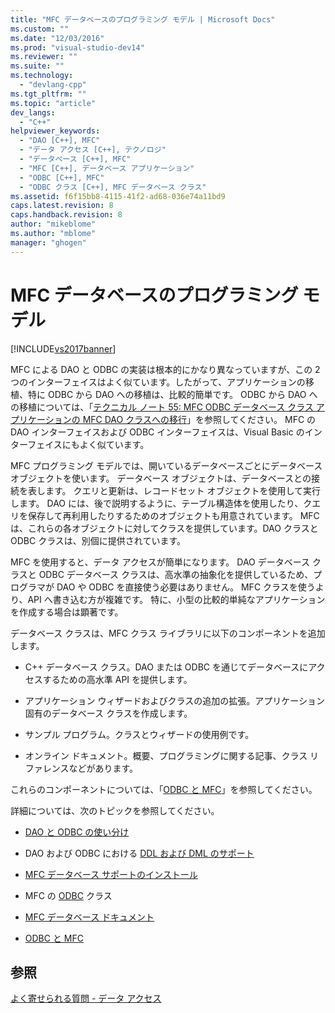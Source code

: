 ```yaml
---
title: "MFC データベースのプログラミング モデル | Microsoft Docs"
ms.custom: ""
ms.date: "12/03/2016"
ms.prod: "visual-studio-dev14"
ms.reviewer: ""
ms.suite: ""
ms.technology: 
  - "devlang-cpp"
ms.tgt_pltfrm: ""
ms.topic: "article"
dev_langs: 
  - "C++"
helpviewer_keywords: 
  - "DAO [C++], MFC"
  - "データ アクセス [C++], テクノロジ"
  - "データベース [C++], MFC"
  - "MFC [C++], データベース アプリケーション"
  - "ODBC [C++], MFC"
  - "ODBC クラス [C++], MFC データベース クラス"
ms.assetid: f6f15bb8-4115-41f2-ad68-036e74a11bd9
caps.latest.revision: 8
caps.handback.revision: 8
author: "mikeblome"
ms.author: "mblome"
manager: "ghogen"
---
```

# MFC データベースのプログラミング モデル
[!INCLUDE[vs2017banner](../assembler/inline/includes/vs2017banner.md)]

MFC による DAO と ODBC の実装は根本的にかなり異なっていますが、この 2 つのインターフェイスはよく似ています。したがって、アプリケーションの移植、特に ODBC から DAO への移植は、比較的簡単です。  ODBC から DAO への移植については、「[テクニカル ノート 55: MFC ODBC データベース クラス アプリケーションの MFC DAO クラスへの移行](../Topic/TN055:%20Migrating%20MFC%20ODBC%20Database%20Class%20Applications%20to%20MFC%20DAO%20Classes.md)」を参照してください。  MFC の DAO インターフェイスおよび ODBC インターフェイスは、Visual Basic のインターフェイスにもよく似ています。  
  
 MFC プログラミング モデルでは、開いているデータベースごとにデータベース オブジェクトを使います。  データベース オブジェクトは、データベースとの接続を表します。  クエリと更新は、レコードセット オブジェクトを使用して実行します。  DAO には、後で説明するように、テーブル構造体を使用したり、クエリを保存して再利用したりするためのオブジェクトも用意されています。  MFC は、これらの各オブジェクトに対してクラスを提供しています。DAO クラスと ODBC クラスは、別個に提供されています。  
  
 MFC を使用すると、データ アクセスが簡単になります。  DAO データベース クラスと ODBC データベース クラスは、高水準の抽象化を提供しているため、プログラマが DAO や ODBC を直接使う必要はありません。  MFC クラスを使うより、API へ書き込む方が複雑です。  特に、小型の比較的単純なアプリケーションを作成する場合は顕著です。  
  
 データベース クラスは、MFC クラス ライブラリに以下のコンポーネントを追加します。  
  
-   C\+\+ データベース クラス。DAO または ODBC を通じてデータベースにアクセスするための高水準 API を提供します。  
  
-   アプリケーション ウィザードおよびクラスの追加の拡張。アプリケーション固有のデータベース クラスを作成します。  
  
-   サンプル プログラム。クラスとウィザードの使用例です。  
  
-   オンライン ドキュメント。概要、プログラミングに関する記事、クラス リファレンスなどがあります。  
  
 これらのコンポーネントについては、「[ODBC と MFC](../data/odbc/odbc-and-mfc.md)」を参照してください。  
  
 詳細については、次のトピックを参照してください。  
  
-   [DAO と ODBC の使い分け](../data/should-i-use-dao-or-odbc-q.md)  
  
-   DAO および ODBC における [DDL および DML のサポート](../Topic/Are%20DDL%20and%20DML%20Supported?.md)  
  
-   [MFC データベース サポートのインストール](../data/installing-mfc-database-support.md)  
  
-   MFC の [ODBC](../data/odbc/odbc-and-mfc.md) クラス  
  
-   [MFC データベース ドキュメント](../data/mfc-database-documentation.md)  
  
-   [ODBC と MFC](../data/odbc/odbc-and-mfc.md)  
  
## 参照  
 [よく寄せられる質問 \- データ アクセス](../data/data-access-frequently-asked-questions-mfc-data-access.md)